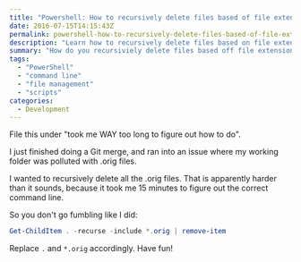 ```yaml
---
title: "Powershell: How to recursively delete files based of file extension?"
date: 2016-07-15T14:15:43Z
permalink: powershell-how-to-recursively-delete-files-based-of-file-extension
description: "Learn how to recursively delete files based on file extension using PowerShell with this quick command line tutorial."
summary: "How do you recursiviely delete files based off file extension in PowerShell?"
tags:
  - "PowerShell"
  - "command line"
  - "file management"
  - "scripts"
categories:
  - Development
---
```


File this under "took me WAY too long to figure out how to do".

I just finished doing a Git merge, and ran into an issue where my working folder was polluted with .orig files.

I wanted to recursively delete all the .orig files.  That is apparently harder than it sounds, because it took me 15 minutes to figure out the correct command line.

So you don't go fumbling like I did:

```powershell
Get-ChildItem . -recurse -include *.orig | remove-item
```

Replace `.` and `*.orig` accordingly.  Have fun!